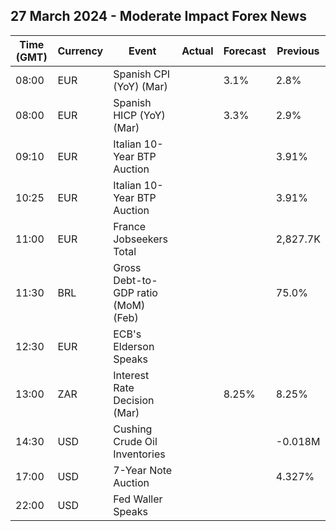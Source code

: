 ## 27 March 2024 - Moderate Impact Forex News

| Time (GMT) | Currency | Event | Actual | Forecast | Previous |
|------|----------|-------|--------|----------|----------|
| 08:00 | EUR | Spanish CPI (YoY) (Mar) |  | 3.1% | 2.8% |
| 08:00 | EUR | Spanish HICP (YoY) (Mar) |  | 3.3% | 2.9% |
| 09:10 | EUR | Italian 10-Year BTP Auction |  |  | 3.91% |
| 10:25 | EUR | Italian 10-Year BTP Auction |  |  | 3.91% |
| 11:00 | EUR | France Jobseekers Total |  |  | 2,827.7K |
| 11:30 | BRL | Gross Debt-to-GDP ratio (MoM) (Feb) |  |  | 75.0% |
| 12:30 | EUR | ECB's Elderson Speaks |  |  |  |
| 13:00 | ZAR | Interest Rate Decision (Mar) |  | 8.25% | 8.25% |
| 14:30 | USD | Cushing Crude Oil Inventories |  |  | -0.018M |
| 17:00 | USD | 7-Year Note Auction |  |  | 4.327% |
| 22:00 | USD | Fed Waller Speaks |  |  |  |
